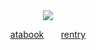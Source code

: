 <div id ="header" align="center">
<img src="[https://pbs.twimg.com/media/GN0wgx3aQAAwO4l.png](https://www.google.com/url?sa=i&url=https%3A%2F%2Fdumb-boss-fights.fandom.com%2Fwiki%2F1x1x1x1&psig=AOvVaw0JnmR-cQmbl9IMwUWmsvPZ&ust=1722933896804000&source=images&cd=vfe&opi=89978449&ved=0CBEQjRxqFwoTCLiTpo673YcDFQAAAAAdAAAAABAV)">


[atabook](https://1x1x1x1.atabook.org)‎ ‎ ‎ ‎ ‎ ‎ ‎ [rentry](https://rentry.co/82jd)
